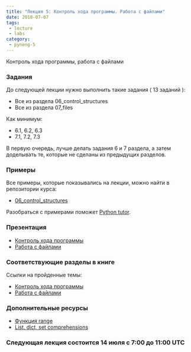 ```yaml
---
title: "Лекция 5: Контроль хода программы. Работа с файлами"
date: 2018-07-07
tags:
 - lecture
 - labs
category:
 - pyneng-5
---
```


Контроль хода программы, работа с файлами

### Задания

До следующей лекции нужно выполнить такие задания ( 13 заданий ):

* Все из раздела 06_control_structures
* Все из раздела 07_files

Как минимум:

* 6.1, 6.2, 6.3
* 7.1, 7.2, 7.3

В первую очередь, лучше делать задания 6 и 7 раздела, а затем доделывать те, которые не сделаны из предыдущих разделов.


### Примеры

Все примеры, которые показывались на лекции, можно найти в репозитории курса:

* [06_control_structures](https://github.com/pyneng/pyneng-online-jun-oct-2018/tree/master/examples/06_control_structures)

Разобраться с примерами поможет [Python tutor](http://www.pythontutor.com/).

### Презентация

* [Контроль хода программы](https://gitpitch.com/natenka/pyneng-slides/py3-control-structures)
* [Работа с файлами](https://gitpitch.com/natenka/pyneng-slides/py3-files)


### Соответствующие разделы в книге

Ссылки на пройденные темы:

* [Контроль хода программы](https://natenka.gitbook.io/pyneng/i.-osnovy-python/6.-kontrol-khoda-programmy)
* [Работа с файлами](https://natenka.gitbook.io/pyneng/i.-osnovy-python/7.-rabota-s-failami)



### Дополнительные ресурсы

* [Функция range](https://natenka.gitbooks.io/pyneng/content/book/10_useful_functions/range.html)
* [List, dict, set comprehensions](https://natenka.gitbooks.io/pyneng/content/book/08_python_basic_examples/x_comprehensions.html)


### Следующая лекция состоится 14 июля с 7:00 до 11:00 UTC

